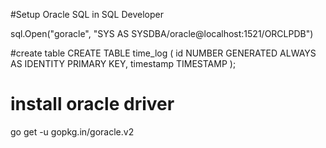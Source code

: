 #Setup Oracle SQL in SQL Developer

sql.Open("goracle", "SYS AS SYSDBA/oracle@localhost:1521/ORCLPDB")


#create table
CREATE TABLE time_log (
    id NUMBER GENERATED ALWAYS AS IDENTITY PRIMARY KEY,
    timestamp TIMESTAMP
);



# install oracle driver

go get -u gopkg.in/goracle.v2
